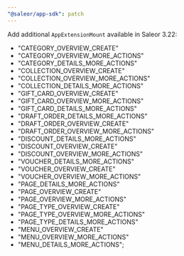```yaml
---
"@saleor/app-sdk": patch
---
```


Add additional `AppExtensionMount` available in Saleor 3.22:

- "CATEGORY_OVERVIEW_CREATE"
- "CATEGORY_OVERVIEW_MORE_ACTIONS"
- "CATEGORY_DETAILS_MORE_ACTIONS"
- "COLLECTION_OVERVIEW_CREATE"
- "COLLECTION_OVERVIEW_MORE_ACTIONS"
- "COLLECTION_DETAILS_MORE_ACTIONS"
- "GIFT_CARD_OVERVIEW_CREATE"
- "GIFT_CARD_OVERVIEW_MORE_ACTIONS"
- "GIFT_CARD_DETAILS_MORE_ACTIONS"
- "DRAFT_ORDER_DETAILS_MORE_ACTIONS"
- "DRAFT_ORDER_OVERVIEW_CREATE"
- "DRAFT_ORDER_OVERVIEW_MORE_ACTIONS"
- "DISCOUNT_DETAILS_MORE_ACTIONS"
- "DISCOUNT_OVERVIEW_CREATE"
- "DISCOUNT_OVERVIEW_MORE_ACTIONS"
- "VOUCHER_DETAILS_MORE_ACTIONS"
- "VOUCHER_OVERVIEW_CREATE"
- "VOUCHER_OVERVIEW_MORE_ACTIONS"
- "PAGE_DETAILS_MORE_ACTIONS"
- "PAGE_OVERVIEW_CREATE"
- "PAGE_OVERVIEW_MORE_ACTIONS"
- "PAGE_TYPE_OVERVIEW_CREATE"
- "PAGE_TYPE_OVERVIEW_MORE_ACTIONS"
- "PAGE_TYPE_DETAILS_MORE_ACTIONS"
- "MENU_OVERVIEW_CREATE"
- "MENU_OVERVIEW_MORE_ACTIONS"
- "MENU_DETAILS_MORE_ACTIONS";
